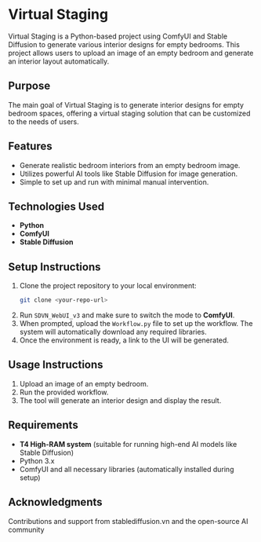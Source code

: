 # Virtual Staging

Virtual Staging is a Python-based project using ComfyUI and Stable Diffusion to generate various interior designs for empty bedrooms. This project allows users to upload an image of an empty bedroom and generate an interior layout automatically.

## Purpose

The main goal of Virtual Staging is to generate interior designs for empty bedroom spaces, offering a virtual staging solution that can be customized to the needs of users.

## Features

- Generate realistic bedroom interiors from an empty bedroom image.
- Utilizes powerful AI tools like Stable Diffusion for image generation.
- Simple to set up and run with minimal manual intervention.

## Technologies Used

- **Python**
- **ComfyUI**
- **Stable Diffusion**

## Setup Instructions

1. Clone the project repository to your local environment:
    ```bash
    git clone <your-repo-url>
    ```
2. Run `SDVN_WebUI_v3` and make sure to switch the mode to **ComfyUI**.
3. When prompted, upload the `Workflow.py` file to set up the workflow. The system will automatically download any required libraries.
4. Once the environment is ready, a link to the UI will be generated.

## Usage Instructions

1. Upload an image of an empty bedroom.
2. Run the provided workflow.
3. The tool will generate an interior design and display the result.

## Requirements

- **T4 High-RAM system** (suitable for running high-end AI models like Stable Diffusion)
- Python 3.x
- ComfyUI and all necessary libraries (automatically installed during setup)

## Acknowledgments

Contributions and support from stablediffusion.vn and the open-source AI community
